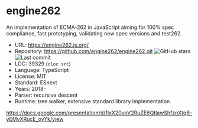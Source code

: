 # engine262

An implementation of ECMA-262 in JavaScript aiming for 100% spec compliance, fast prototyping, validating new spec versions and test262.

* URL:        https://engine262.js.org/
* Repository: https://github.com/engine262/engine262.git <img src="https://img.shields.io/github/stars/engine262/engine262?label=&style=flat-square" alt="GitHub stars" title="GitHub stars"><img src="https://img.shields.io/github/last-commit/engine262/engine262?label=&style=flat-square" alt="Last commit" title="Last commit">
* LOC:        39329 (`cloc src`)
* Language:   TypeScript
* License:    MIT
* Standard:   ESnext
* Years:      2018-
* Parser:     recursive descent
* Runtime:    tree walker, extensive standard library implementation

https://docs.google.com/presentation/d/1lxX20voV2RuZE6QtlawShfznXtq8-yEMvXRucE_oyYk/view
